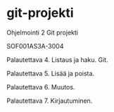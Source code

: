 # git-projekti
Ohjelmointi 2 Git projekti

SOF001AS3A-3004

Palautettava 4. Listaus ja haku. Git.

Palautettava 5. Lisää ja poista.

Palautettava 6. Muutos.

Palautettava 7. Kirjautuminen.
